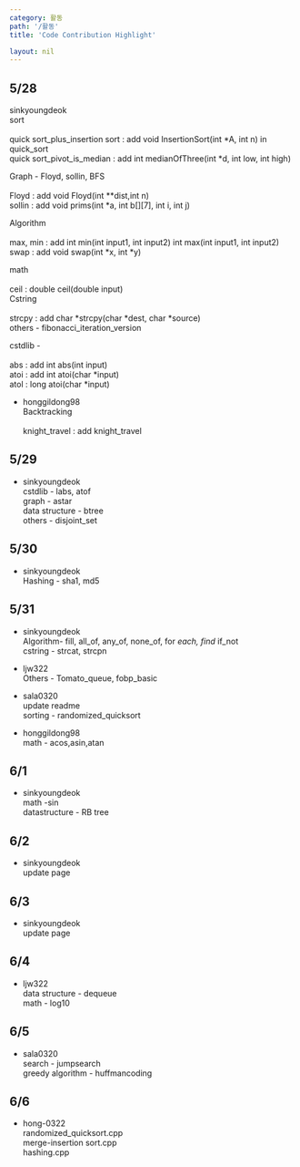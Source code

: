 ```yaml
---
category: 활동
path: '/활동'
title: 'Code Contribution Highlight'

layout: nil
---
```



5/28
---
sinkyoungdeok  <br>
sort <br><br>
quick sort_plus_insertion sort : add void InsertionSort(int *A, int n) in quick_sort<br>
quick sort_pivot_is_median : add int medianOfThree(int *d, int low, int high)<br>

Graph - Floyd, sollin, BFS <br><br>
Floyd : add void Floyd(int **dist,int n) <br>
sollin : add void prims(int *a, int b[][7], int i, int j)<br>

Algorithm <br><br>
max, min : add int min(int input1, int input2) int max(int input1, int input2)<br>
swap : add void swap(int *x, int *y)<br>

math<br><br>
ceil : double ceil(double input)  <br>
Cstring<br><br>
strcpy : add char *strcpy(char *dest, char *source) <br>
others - fibonacci_iteration_version <br>

cstdlib -<br><br>
abs : add int abs(int input)<br>
atoi : add int atoi(char *input)<br>
atol : long atoi(char *input)

- honggildong98 <br>
Backtracking<br><br>
knight_travel : add knight_travel <br>

5/29
---
- sinkyoungdeok <br>
cstdlib - labs, atof  <br>
graph - astar <br>
data structure - btree <br>
others - disjoint_set <br>

5/30
---
- sinkyoungdeok <br>
Hashing - sha1, md5 <br>

5/31
---
- sinkyoungdeok <br>
Algorithm- fill, all_of, any_of, none_of, for _each, find_ if_not <br>
cstring - strcat, strcpn <br>

- ljw322 <br>
Others - Tomato_queue, fobp_basic  <br>

- sala0320 <br>
update readme <br>
sorting - randomized_quicksort  <br>

- honggildong98 <br>
math - acos,asin,atan <br>

6/1
---
- sinkyoungdeok <br>
math -sin <br>
datastructure - RB tree <br>

6/2
---
- sinkyoungdeok <br>
update page <br>

6/3
---
- sinkyoungdeok <br>
update page <br>

6/4
---
- ljw322 <br>
data structure - dequeue <br>
math - log10 <br>

6/5
---
- sala0320 <br>
search - jumpsearch <br>
greedy algorithm - huffmancoding

6/6
---
- hong-0322 <br>
randomized_quicksort.cpp <br>
merge-insertion sort.cpp <br>
hashing.cpp<br>
